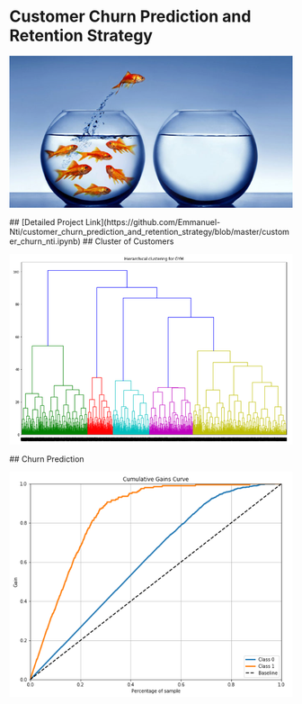 # Customer Churn Prediction and Retention Strategy
<p align ="center">
   <img src = "images/customer churn.png">
 </p>
## [Detailed Project Link](https://github.com/Emmanuel-Nti/customer_churn_prediction_and_retention_strategy/blob/master/customer_churn_nti.ipynb)
## Cluster of Customers
<p align ="center">
   <img src = "images/clusters.PNG">
 </p>
 ## Churn Prediction 
 <p align ="center">
   <img src = "images/cummulative gains.PNG">
 </p>
